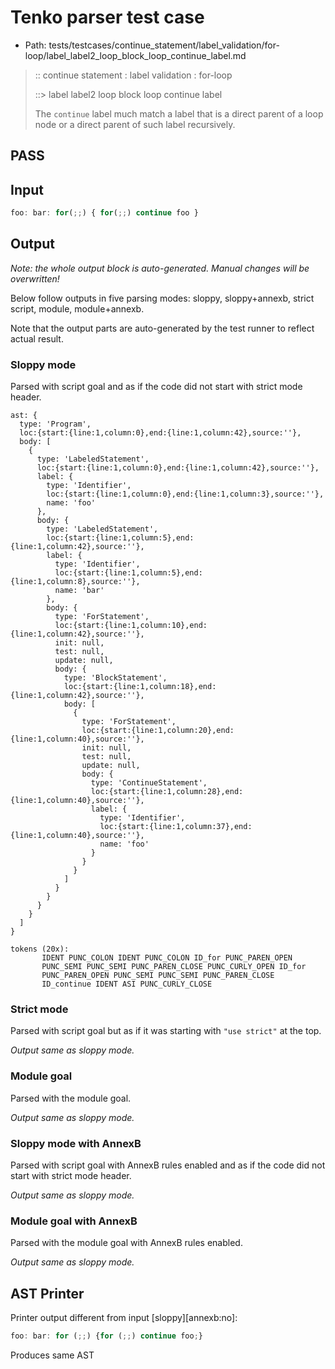 # Tenko parser test case

- Path: tests/testcases/continue_statement/label_validation/for-loop/label_label2_loop_block_loop_continue_label.md

> :: continue statement : label validation : for-loop
>
> ::> label label2 loop block loop continue label
>
> The `continue` label much match a label that is a direct parent of a loop node or a direct parent of such label recursively.

## PASS

## Input

`````js
foo: bar: for(;;) { for(;;) continue foo }
`````

## Output

_Note: the whole output block is auto-generated. Manual changes will be overwritten!_

Below follow outputs in five parsing modes: sloppy, sloppy+annexb, strict script, module, module+annexb.

Note that the output parts are auto-generated by the test runner to reflect actual result.

### Sloppy mode

Parsed with script goal and as if the code did not start with strict mode header.

`````
ast: {
  type: 'Program',
  loc:{start:{line:1,column:0},end:{line:1,column:42},source:''},
  body: [
    {
      type: 'LabeledStatement',
      loc:{start:{line:1,column:0},end:{line:1,column:42},source:''},
      label: {
        type: 'Identifier',
        loc:{start:{line:1,column:0},end:{line:1,column:3},source:''},
        name: 'foo'
      },
      body: {
        type: 'LabeledStatement',
        loc:{start:{line:1,column:5},end:{line:1,column:42},source:''},
        label: {
          type: 'Identifier',
          loc:{start:{line:1,column:5},end:{line:1,column:8},source:''},
          name: 'bar'
        },
        body: {
          type: 'ForStatement',
          loc:{start:{line:1,column:10},end:{line:1,column:42},source:''},
          init: null,
          test: null,
          update: null,
          body: {
            type: 'BlockStatement',
            loc:{start:{line:1,column:18},end:{line:1,column:42},source:''},
            body: [
              {
                type: 'ForStatement',
                loc:{start:{line:1,column:20},end:{line:1,column:40},source:''},
                init: null,
                test: null,
                update: null,
                body: {
                  type: 'ContinueStatement',
                  loc:{start:{line:1,column:28},end:{line:1,column:40},source:''},
                  label: {
                    type: 'Identifier',
                    loc:{start:{line:1,column:37},end:{line:1,column:40},source:''},
                    name: 'foo'
                  }
                }
              }
            ]
          }
        }
      }
    }
  ]
}

tokens (20x):
       IDENT PUNC_COLON IDENT PUNC_COLON ID_for PUNC_PAREN_OPEN
       PUNC_SEMI PUNC_SEMI PUNC_PAREN_CLOSE PUNC_CURLY_OPEN ID_for
       PUNC_PAREN_OPEN PUNC_SEMI PUNC_SEMI PUNC_PAREN_CLOSE
       ID_continue IDENT ASI PUNC_CURLY_CLOSE
`````

### Strict mode

Parsed with script goal but as if it was starting with `"use strict"` at the top.

_Output same as sloppy mode._

### Module goal

Parsed with the module goal.

_Output same as sloppy mode._

### Sloppy mode with AnnexB

Parsed with script goal with AnnexB rules enabled and as if the code did not start with strict mode header.

_Output same as sloppy mode._

### Module goal with AnnexB

Parsed with the module goal with AnnexB rules enabled.

_Output same as sloppy mode._

## AST Printer

Printer output different from input [sloppy][annexb:no]:

````js
foo: bar: for (;;) {for (;;) continue foo;}
````

Produces same AST
